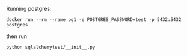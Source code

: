 Running postgres:

```
docker run --rm --name pg1 -e POSTGRES_PASSWORD=test -p 5432:5432 postgres
```

then run 

```
python sqlalchemytest/__init__.py
```
